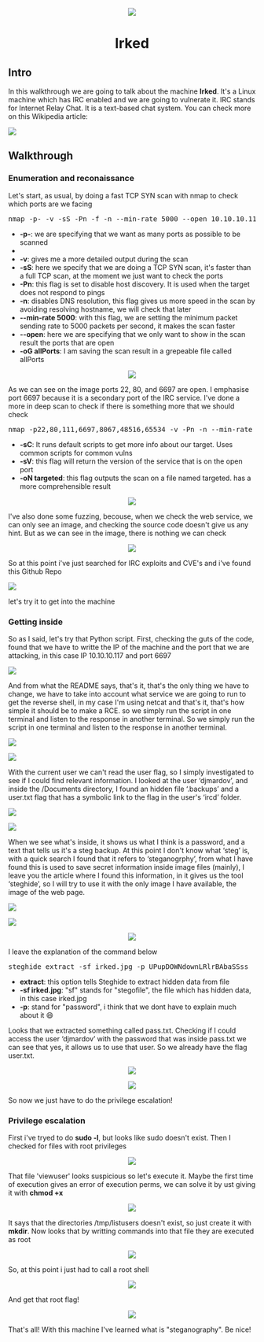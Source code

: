 <p align="center">
  <img src="![0](https://github.com/user-attachments/assets/61f230cd-0531-4f59-8615-f6642b947a1b)">
</p>
<h1 align="center">Irked</h1>

<h2>Intro</h2>

<p>In this walkthrough we are going to talk about the machine <strong>Irked</strong>. It's a Linux machine which has IRC enabled and we are going to vulnerate it. IRC stands for Internet Relay Chat. It is a text-based chat system. You can check more on this Wikipedia article:</p>

<a href="https://github.com/wiki/IRC"><img src="![image](https://github.com/user-attachments/assets/6114b1b1-e064-47fb-a2ad-6c9ef2a59c73)"></a>

<h2>Walkthrough</h2>

<h3>Enumeration and reconaissance</h3>

<p>Let's start, as usual, by doing a fast TCP SYN scan with nmap to check which ports are we facing</p>

<pre>nmap -p- -v -sS -Pn -f -n --min-rate 5000 --open 10.10.10.117 -oG allPorts</pre>

<ul>
  <li><strong>-p-</strong>: we are specifying that we want as many ports as possible to be scanned<li>
  <li><strong>-v</strong>: gives me a more detailed output during the scan</li>
  <li><strong>-sS</strong>: here we specify that we are doing a TCP SYN scan, it's faster than a full TCP scan, at the moment we just want to check the ports</li>
  <li><strong>-Pn</strong>: this flag is set to disable host discovery. It is used when the target does not respond to pings</li>
  <li><strong>-n</strong>: disables DNS resolution, this flag gives us more speed in the scan by avoiding resolving hostname, we will check that later</li>
  <li><strong>--min-rate 5000</strong>: with this flag, we are setting the minimum packet sending rate to 5000 packets per second, it makes the scan faster</li>
  <li><strong>--open</strong>: here we are specifying that we only want to show in the scan result the ports that are open</li>
  <li><strong>-oG allPorts</strong>: I am saving the scan result in a grepeable file called allPorts</li>
</ul>

<p align="center">
  <img src="![1](https://github.com/user-attachments/assets/791a9ec5-e470-425f-ade9-e97c1f8a3b73)">
</p>

<p>As we can see on the image ports 22, 80, and 6697 are open. I emphasise port 6697 because it is a secondary port of the IRC service. I've done a more in deep scan to check if there is something more that we should check</p>

<pre>nmap -p22,80,111,6697,8067,48516,65534 -v -Pn -n --min-rate 5000 --open -sCV 10.10.10.117 -oN targeted</pre>

<ul>
  <li><strong>-sC</strong>: It runs default scripts to get more info about our target. Uses common scripts for common vulns</li>
  <li><strong>-sV</strong>: this flag will return the version of the service that is on the open port</li>
  <li><strong>-oN targeted</strong>: this flag outputs the scan on a file named targeted. has a more comprehensible result</li>
</ul>

<p align="center">
  <img src="![1 1](https://github.com/user-attachments/assets/e1e0d316-2fe7-4eb3-a5fb-4ccc167ed628)">
</p>

<p>I've also done some fuzzing, becouse, when we check the web service, we can only see an image, and checking the source code doesn't give us any hint. But as we can see in the image, there is nothing we can check</p>

<p align="center">
  <img src="![1 2](https://github.com/user-attachments/assets/818cac89-c995-47a8-9d9c-37d69e66ed0f)">
</p>

<p>So at this point i've just searched for IRC exploits and CVE's and i've found this Github Repo</p>

<a href="https://github.com/Ranger11Danger/UnrealIRCd-3.2.8.1-Backdoor"><img src="https://gh-card.dev/repos/Ranger11Danger/UnrealIRCd-3.2.8.1-Backdoor.svg"></a>

<p>let's try it to get into the machine</p>

<h3>Getting inside</h3>

<p>So as I said, let's try that Python script. First, checking the guts of the code, found that we have to writte the IP of the machine and the port that we are attacking, in this case IP 10.10.10.117 and port 6697</p>

<p>
  <img src="![2](https://github.com/user-attachments/assets/aff86932-4ab9-44d7-93ab-58c06c00d660)">
</p>

<p>And from what the README says, that's it, that's the only thing we have to change, we have to take into account what service we are going to run to get the reverse shell, in my case I'm using netcat and that's it, that's how simple it should be to make a RCE. so we simply run the script in one terminal and listen to the response in another terminal. So we simply run the script in one terminal and listen to the response in another terminal.</p>

<p>
  <img src="![2 1](https://github.com/user-attachments/assets/87c7556d-844c-49ed-9231-4395101c8e76)">
</p>

<p>
  <img src="![2 2](https://github.com/user-attachments/assets/89e0dbb4-dc9d-4a52-bfec-2a7cf990ece0)">
</p>

<p>With the current user we can't read the user flag, so I simply investigated to see if I could find relevant information. I looked at the user ‘djmardov’, and inside the /Documents directory, I found an hidden file ‘.backups’ and a user.txt flag that has a symbolic link to the flag in the user's ‘ircd’ folder.</p>

<p>
  <img src="![2 3](https://github.com/user-attachments/assets/c3e317fa-0987-4078-b203-332ed702c656)">
</p>

<p>
  <img src="![2 4](https://github.com/user-attachments/assets/510b6c47-6906-47d9-be92-3397b24a9fe0)">
</p>

<p>When we see what's inside, it shows us what I think is a password, and a text that tells us it's a steg backup. At this point I don't know what ‘steg’ is, with a quick search I found that it refers to ‘steganogrphy’, from what I have found this is used to save secret information inside image files (mainly), I leave you the article where I found this information, in it gives us the tool ‘steghide’, so I will try to use it with the only image I have available, the image of the web page.</p>

<a href="https://github.com/articles/steganography-how-to-hide-data-in-images-and-extract-them"><img src="![image](https://github.com/user-attachments/assets/7081e958-a91f-438c-918c-da8602dfe48b)"></a>

<p>
  <img src="![2 6](https://github.com/user-attachments/assets/cc8b0950-57d8-40ea-9e8a-557d74d32442)">
</p>

<p align="center">
  <img src="![2 7](https://github.com/user-attachments/assets/6885de55-e4d3-4dc7-86ca-7d7a665a6316)">
</p>

<p>I leave the explanation of the command below</p>

<pre>steghide extract -sf irked.jpg -p UPupDOWNdownLRlrBAbaSSss</pre>

<ul>
  <li><strong>extract</strong>: this option tells Steghide to extract hidden data from file</li>
  <li><strong>-sf irked.jpg</strong>: "sf" stands for "stegofile", the file which has hidden data, in this case irked.jpg</li>
  <li><strong>-p</strong>: stand for "password", i think that we dont have to explain much about it 😄</li>
</ul>

<p>Looks that we extracted something called pass.txt. Checking if I could access the user ‘djmardov’ with the password that was inside pass.txt we can see that yes, it allows us to use that user. So we already have the flag user.txt.</p>

<p align="center">
  <img src="![2 8](https://github.com/user-attachments/assets/36c380ba-4b62-4eeb-8eaf-97a17aab8cd3)">
</p>

<p align="center">
  <img src="![2 9](https://github.com/user-attachments/assets/3edea30d-1156-4e20-a020-e2179b924e37)">
</p>

<p>So now we just have to do the privilege escalation!</p>

<h3>Privilege escalation</h3>

<p>First i've tryed to do <strong>sudo -l</strong>, but looks like sudo doesn't exist. Then I checked for files with root privileges</p>

<p align="center">
  <img src="![3](https://github.com/user-attachments/assets/b778e732-1f95-4fec-826e-6d736d73fd91)">
</p>

<p>That file 'viewuser' looks suspicious so let's execute it. Maybe the first time of execution gives an error of execution perms, we can solve it by ust giving it with <strong>chmod +x</strong></p>

<p align="center">
  <img src="![3 1](https://github.com/user-attachments/assets/9b7eecbb-5e2d-4f43-834b-c0eef99efebb)">
</p>

<p>It says that the directories /tmp/listusers doesn't exist, so just create it with <strong>mkdir</strong>. Now looks that by writting commands into that file they are executed as root</p>

<p align="center">
  <img src="![3 2](https://github.com/user-attachments/assets/a5cc2521-4e9b-48e5-90df-1f8c5a02cc23)">
</p>

<p>So, at this point i just had to call a root shell</p>

<p align="center">
  <img src="![3 3](https://github.com/user-attachments/assets/513312f8-27cf-49b8-ac73-9ee9a3b08999)">
</p>

<p>And get that root flag!</p>

<p align="center">
  <img src="![3 4](https://github.com/user-attachments/assets/10736b65-bf0e-4691-819c-f4866464977e)">
</p>

<p>That's all! With this machine I've learned what is "steganography". Be nice!</p>
